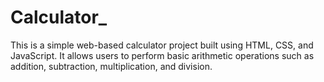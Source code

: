 # Calculator_
This is a simple web-based calculator project built using HTML, CSS, and JavaScript. It allows users to perform basic arithmetic operations such as addition, subtraction, multiplication, and division. 
